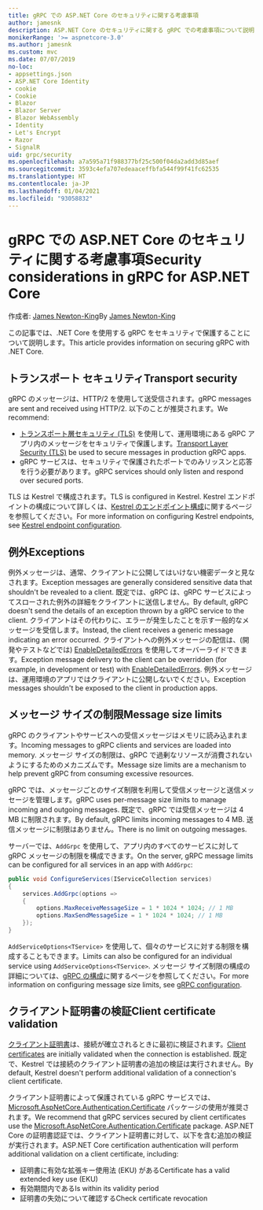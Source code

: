 ```yaml
---
title: gRPC での ASP.NET Core のセキュリティに関する考慮事項
author: jamesnk
description: ASP.NET Core のセキュリティに関する gRPC での考慮事項について説明します。
monikerRange: '>= aspnetcore-3.0'
ms.author: jamesnk
ms.custom: mvc
ms.date: 07/07/2019
no-loc:
- appsettings.json
- ASP.NET Core Identity
- cookie
- Cookie
- Blazor
- Blazor Server
- Blazor WebAssembly
- Identity
- Let's Encrypt
- Razor
- SignalR
uid: grpc/security
ms.openlocfilehash: a7a595a71f988377bf25c500f04da2add3d85aef
ms.sourcegitcommit: 3593c4efa707edeaaceffbfa544f99f41fc62535
ms.translationtype: HT
ms.contentlocale: ja-JP
ms.lasthandoff: 01/04/2021
ms.locfileid: "93058832"
---
```

# <a name="security-considerations-in-grpc-for-aspnet-core"></a><span data-ttu-id="5afab-103">gRPC での ASP.NET Core のセキュリティに関する考慮事項</span><span class="sxs-lookup"><span data-stu-id="5afab-103">Security considerations in gRPC for ASP.NET Core</span></span>

<span data-ttu-id="5afab-104">作成者: [James Newton-King](https://twitter.com/jamesnk)</span><span class="sxs-lookup"><span data-stu-id="5afab-104">By [James Newton-King](https://twitter.com/jamesnk)</span></span>

<span data-ttu-id="5afab-105">この記事では、.NET Core を使用する gRPC をセキュリティで保護することについて説明します。</span><span class="sxs-lookup"><span data-stu-id="5afab-105">This article provides information on securing gRPC with .NET Core.</span></span>

## <a name="transport-security"></a><span data-ttu-id="5afab-106">トランスポート セキュリティ</span><span class="sxs-lookup"><span data-stu-id="5afab-106">Transport security</span></span>

<span data-ttu-id="5afab-107">gRPC のメッセージは、HTTP/2 を使用して送受信されます。</span><span class="sxs-lookup"><span data-stu-id="5afab-107">gRPC messages are sent and received using HTTP/2.</span></span> <span data-ttu-id="5afab-108">以下のことが推奨されます。</span><span class="sxs-lookup"><span data-stu-id="5afab-108">We recommend:</span></span>

* <span data-ttu-id="5afab-109">[トランスポート層セキュリティ (TLS)](https://tools.ietf.org/html/rfc5246) を使用して、運用環境にある gRPC アプリ内のメッセージをセキュリティで保護します。</span><span class="sxs-lookup"><span data-stu-id="5afab-109">[Transport Layer Security (TLS)](https://tools.ietf.org/html/rfc5246) be used to secure messages in production gRPC apps.</span></span>
* <span data-ttu-id="5afab-110">gRPC サービスは、セキュリティで保護されたポートでのみリッスンと応答を行う必要があります。</span><span class="sxs-lookup"><span data-stu-id="5afab-110">gRPC services should only listen and respond over secured ports.</span></span>

<span data-ttu-id="5afab-111">TLS は Kestrel で構成されます。</span><span class="sxs-lookup"><span data-stu-id="5afab-111">TLS is configured in Kestrel.</span></span> <span data-ttu-id="5afab-112">Kestrel エンドポイントの構成について詳しくは、[Kestrel のエンドポイント構成](xref:fundamentals/servers/kestrel#endpoint-configuration)に関するページを参照してください。</span><span class="sxs-lookup"><span data-stu-id="5afab-112">For more information on configuring Kestrel endpoints, see [Kestrel endpoint configuration](xref:fundamentals/servers/kestrel#endpoint-configuration).</span></span>

## <a name="exceptions"></a><span data-ttu-id="5afab-113">例外</span><span class="sxs-lookup"><span data-stu-id="5afab-113">Exceptions</span></span>

<span data-ttu-id="5afab-114">例外メッセージは、通常、クライアントに公開してはいけない機密データと見なされます。</span><span class="sxs-lookup"><span data-stu-id="5afab-114">Exception messages are generally considered sensitive data that shouldn't be revealed to a client.</span></span> <span data-ttu-id="5afab-115">既定では、gRPC は、gRPC サービスによってスローされた例外の詳細をクライアントに送信しません。</span><span class="sxs-lookup"><span data-stu-id="5afab-115">By default, gRPC doesn't send the details of an exception thrown by a gRPC service to the client.</span></span> <span data-ttu-id="5afab-116">クライアントはその代わりに、エラーが発生したことを示す一般的なメッセージを受信します。</span><span class="sxs-lookup"><span data-stu-id="5afab-116">Instead, the client receives a generic message indicating an error occurred.</span></span> <span data-ttu-id="5afab-117">クライアントへの例外メッセージの配信は、(開発やテストなどでは) [EnableDetailedErrors](xref:grpc/configuration#configure-services-options) を使用してオーバーライドできます。</span><span class="sxs-lookup"><span data-stu-id="5afab-117">Exception message delivery to the client can be overridden (for example, in development or test) with [EnableDetailedErrors](xref:grpc/configuration#configure-services-options).</span></span> <span data-ttu-id="5afab-118">例外メッセージは、運用環境のアプリではクライアントに公開しないでください。</span><span class="sxs-lookup"><span data-stu-id="5afab-118">Exception messages shouldn't be exposed to the client in production apps.</span></span>

## <a name="message-size-limits"></a><span data-ttu-id="5afab-119">メッセージ サイズの制限</span><span class="sxs-lookup"><span data-stu-id="5afab-119">Message size limits</span></span>

<span data-ttu-id="5afab-120">gRPC のクライアントやサービスへの受信メッセージはメモリに読み込まれます。</span><span class="sxs-lookup"><span data-stu-id="5afab-120">Incoming messages to gRPC clients and services are loaded into memory.</span></span> <span data-ttu-id="5afab-121">メッセージ サイズの制限は、gRPC で過剰なリソースが消費されないようにするためのメカニズムです。</span><span class="sxs-lookup"><span data-stu-id="5afab-121">Message size limits are a mechanism to help prevent gRPC from consuming excessive resources.</span></span>

<span data-ttu-id="5afab-122">gRPC では、メッセージごとのサイズ制限を利用して受信メッセージと送信メッセージを管理します。</span><span class="sxs-lookup"><span data-stu-id="5afab-122">gRPC uses per-message size limits to manage incoming and outgoing messages.</span></span> <span data-ttu-id="5afab-123">既定で、gRPC では受信メッセージは 4 MB に制限されます。</span><span class="sxs-lookup"><span data-stu-id="5afab-123">By default, gRPC limits incoming messages to 4 MB.</span></span> <span data-ttu-id="5afab-124">送信メッセージに制限はありません。</span><span class="sxs-lookup"><span data-stu-id="5afab-124">There is no limit on outgoing messages.</span></span>

<span data-ttu-id="5afab-125">サーバーでは、`AddGrpc` を使用して、アプリ内のすべてのサービスに対して gRPC メッセージの制限を構成できます。</span><span class="sxs-lookup"><span data-stu-id="5afab-125">On the server, gRPC message limits can be configured for all services in an app with `AddGrpc`:</span></span>

```csharp
public void ConfigureServices(IServiceCollection services)
{
    services.AddGrpc(options =>
    {
        options.MaxReceiveMessageSize = 1 * 1024 * 1024; // 1 MB
        options.MaxSendMessageSize = 1 * 1024 * 1024; // 1 MB
    });
}
```

<span data-ttu-id="5afab-126">`AddServiceOptions<TService>` を使用して、個々のサービスに対する制限を構成することもできます。</span><span class="sxs-lookup"><span data-stu-id="5afab-126">Limits can also be configured for an individual service using `AddServiceOptions<TService>`.</span></span> <span data-ttu-id="5afab-127">メッセージ サイズ制限の構成の詳細については、[gRPC の構成](xref:grpc/configuration)に関するページを参照してください。</span><span class="sxs-lookup"><span data-stu-id="5afab-127">For more information on configuring message size limits, see [gRPC configuration](xref:grpc/configuration).</span></span>

## <a name="client-certificate-validation"></a><span data-ttu-id="5afab-128">クライアント証明書の検証</span><span class="sxs-lookup"><span data-stu-id="5afab-128">Client certificate validation</span></span>

<span data-ttu-id="5afab-129">[クライアント証明書](https://tools.ietf.org/html/rfc5246#section-7.4.4)は、接続が確立されるときに最初に検証されます。</span><span class="sxs-lookup"><span data-stu-id="5afab-129">[Client certificates](https://tools.ietf.org/html/rfc5246#section-7.4.4) are initially validated when the connection is established.</span></span> <span data-ttu-id="5afab-130">既定で、Kestrel では接続のクライアント証明書の追加の検証は実行されません。</span><span class="sxs-lookup"><span data-stu-id="5afab-130">By default, Kestrel doesn't perform additional validation of a connection's client certificate.</span></span>

<span data-ttu-id="5afab-131">クライアント証明書によって保護されている gRPC サービスでは、[Microsoft.AspNetCore.Authentication.Certificate](xref:security/authentication/certauth) パッケージの使用が推奨されます。</span><span class="sxs-lookup"><span data-stu-id="5afab-131">We recommend that gRPC services secured by client certificates use the [Microsoft.AspNetCore.Authentication.Certificate](xref:security/authentication/certauth) package.</span></span> <span data-ttu-id="5afab-132">ASP.NET Core の証明書認証では、クライアント証明書に対して、以下を含む追加の検証が実行されます。</span><span class="sxs-lookup"><span data-stu-id="5afab-132">ASP.NET Core certification authentication will perform additional validation on a client certificate, including:</span></span>

* <span data-ttu-id="5afab-133">証明書に有効な拡張キー使用法 (EKU) がある</span><span class="sxs-lookup"><span data-stu-id="5afab-133">Certificate has a valid extended key use (EKU)</span></span>
* <span data-ttu-id="5afab-134">有効期間内である</span><span class="sxs-lookup"><span data-stu-id="5afab-134">Is within its validity period</span></span>
* <span data-ttu-id="5afab-135">証明書の失効について確認する</span><span class="sxs-lookup"><span data-stu-id="5afab-135">Check certificate revocation</span></span>
